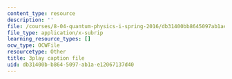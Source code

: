 ```yaml
---
content_type: resource
description: ''
file: /courses/8-04-quantum-physics-i-spring-2016/db31400bb8645097ab1ae12067137d40_avQ2XUzbsgk.vtt
file_type: application/x-subrip
learning_resource_types: []
ocw_type: OCWFile
resourcetype: Other
title: 3play caption file
uid: db31400b-b864-5097-ab1a-e12067137d40
---
```

